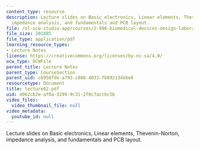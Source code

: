 ```yaml
---
content_type: resource
description: Lecture slides on Basic electronics, Linear elements, Thevenin-Norton,
  impedance analysis, and fundamentals and PCB layout.
file: /ol-ocw-studio-app/courses/2-996-biomedical-devices-design-laboratory-fall-2007/4062cb2eaf0a32999c312f0c7accbc5b_lecture02.pdf
file_size: 201885
file_type: application/pdf
learning_resource_types:
- Lecture Notes
license: https://creativecommons.org/licenses/by-nc-sa/4.0/
ocw_type: OCWFile
parent_title: Lecture Notes
parent_type: CourseSection
parent_uid: c6958fde-a793-c080-4033-7b892134ebe6
resourcetype: Document
title: lecture02.pdf
uid: 4062cb2e-af0a-3299-9c31-2f0c7accbc5b
video_files:
  video_thumbnail_file: null
video_metadata:
  youtube_id: null
---
```

Lecture slides on Basic electronics, Linear elements, Thevenin-Norton, impedance analysis, and fundamentals and PCB layout.